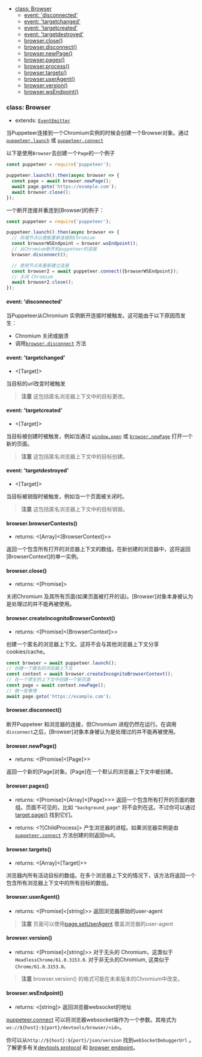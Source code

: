 - [class: Browser](#class-browser)
  * [event: 'disconnected'](#event-disconnected)
  * [event: 'targetchanged'](#event-targetchanged)
  * [event: 'targetcreated'](#event-targetcreated)
  * [event: 'targetdestroyed'](#event-targetdestroyed)
  * [browser.close()](#browserclose)
  * [browser.disconnect()](#browserdisconnect)
  * [browser.newPage()](#browsernewpage)
  * [browser.pages()](#browserpages)
  * [browser.process()](#browserprocess)
  * [browser.targets()](#browsertargets)
  * [browser.userAgent()](#browseruseragent)
  * [browser.version()](#browserversion)
  * [browser.wsEndpoint()](#browserwsendpoint)

### class: Browser

* extends: [`EventEmitter`](https://nodejs.org/api/events.html#events_class_eventemitter)

当Puppeteer连接到一个Chromium实例的时候会创建一个Browser对象。通过 [`puppeteer.launch`](#puppeteerlaunchoptions) 或 [`puppeteer.connect`](#puppeteerconnectoptions)

以下是使用```Browser```去创建一个```Page```的一个例子

```js
const puppeteer = require('puppeteer');

puppeteer.launch().then(async browser => {
  const page = await browser.newPage();
  await page.goto('https://example.com');
  await browser.close();
});
```

一个断开连接并重连到[Browser]的例子：

```js
const puppeteer = require('puppeteer');

puppeteer.launch().then(async browser => {
  // 存储节点以便能重新连接到Chromium
  const browserWSEndpoint = browser.wsEndpoint();
  // 从Chromium断开和puppeteer的连接
  browser.disconnect();

  // 使用节点来重新建立连接
  const browser2 = await puppeteer.connect({browserWSEndpoint});
  // 关闭 Chromium
  await browser2.close();
});
```
#### event: 'disconnected'
当Puppeteer从Chromium 实例断开连接时被触发。这可能由于以下原因而发生：

- Chromium 关闭或崩溃
- 调用[`browser.disconnect`](#browserdisconnect) 方法

#### event: 'targetchanged'
- <[Target]>

当目标的url改变时被触发

> **注意** 这包括匿名浏览器上下文中的目标更改。


#### event: 'targetcreated'
- <[Target]>

当目标被创建时被触发，例如当通过 [`window.open`](https://developer.mozilla.org/en-US/docs/Web/API/Window/open) 或 [`browser.newPage`](#browsernewpage) 打开一个新的页面。

> **注意** 这包括匿名浏览器上下文中的目标创建。

#### event: 'targetdestroyed'
- <[Target]>

当目标被销毁时被触发，例如当一个页面被关闭时。

> **注意** 这包括匿名浏览器上下文中的目标销毁。

#### browser.browserContexts()
- returns: <[Array]<[BrowserContext]>>

返回一个包含所有打开的浏览器上下文的数组。在新创建的浏览器中，这将返回 [BrowserContext]的单一实例。

#### browser.close()
- returns: <[Promise]>

关闭Chromium 及其所有页面(如果页面被打开的话)。[Browser]对象本身被认为是处理过的并不能再被使用。

#### browser.createIncognitoBrowserContext()
- returns: <[Promise]<[BrowserContext]>>

创建一个匿名的浏览器上下文。这将不会与其他浏览器上下文分享cookies/cache。

```js
const browser = await puppeteer.launch();
// 创建一个匿名的浏览器上下文
const context = await browser.createIncognitoBrowserContext();
// 在一个原生的上下文中创建一个新页面
const page = await context.newPage();
// 做一些事情
await page.goto('https://example.com');
```

#### browser.disconnect()

断开Puppeteer 和浏览器的连接，但Chromium 进程仍然在运行。在调用```disconnect```之后，[Browser]对象本身被认为是处理过的并不能再被使用。

#### browser.newPage()
- returns: <[Promise]<[Page]>>

返回一个新的[Page]对象。[Page]在一个默认的浏览器上下文中被创建。

#### browser.pages()
- returns: <[Promise]<[Array]<[Page]>>> 返回一个包含所有打开的页面的数组。页面不可见的，比如 `"background_page"` 将不会列在这。不过你可以通过 [target.page()](#targetpage) 找到它们。

- returns: <?[ChildProcess]> 产生浏览器的进程。如果浏览器实例是由[`puppeteer.connect`](#puppeteerconnectoptions) 方法创建的则返回null。

#### browser.targets()
- returns: <[Array]<[Target]>>

浏览器内所有活动目标的数组。在多个浏览器上下文的情况下，该方法将返回一个包含所有浏览器上下文中的所有目标的数组。

#### browser.userAgent()
- returns: <[Promise]<[string]>> 返回浏览器原始的user-agent

> **注意** 页面可以使用[page.setUserAgent](#pagesetuseragentuseragent) 覆盖浏览器的user-agent

#### browser.version()
- returns: <[Promise]<[string]>> 对于无头的 Chromium，这类似于 `HeadlessChrome/61.0.3153.0`. 对于非无头的Chromium, 这类似于 `Chrome/61.0.3153.0。`

> **注意** browser.version() 的格式可能在未来版本的Chromium中改变。

#### browser.wsEndpoint()
- returns: <[string]> 返回浏览器websocket的地址

[puppeteer.connect](#puppeteerconnectoptions) 可以将浏览器websocket端作为一个参数。其格式为`ws://${host}:${port}/devtools/browser/<id>`。

你可以从`http://${host}:${port}/json/version` 找到`webSocketDebuggerUrl` 。了解更多有关[devtools protocol](https://chromedevtools.github.io/devtools-protocol)  和 [browser endpoint](https://chromedevtools.github.io/devtools-protocol/#how-do-i-access-the-browser-target)。